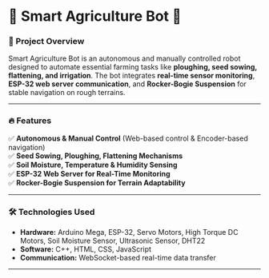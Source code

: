 # 🚜 Smart Agriculture Bot 🤖  

### 📌 Project Overview  
Smart Agriculture Bot is an autonomous and manually controlled robot designed to automate essential farming tasks like **ploughing, seed sowing, flattening, and irrigation**. The bot integrates **real-time sensor monitoring**, **ESP-32 web server communication**, and **Rocker-Bogie Suspension** for stable navigation on rough terrains.  

---

### 🔥 Features  
✅ **Autonomous & Manual Control** (Web-based control & Encoder-based navigation)  
✅ **Seed Sowing, Ploughing, Flattening Mechanisms**  
✅ **Soil Moisture, Temperature & Humidity Sensing**  
✅ **ESP-32 Web Server for Real-Time Monitoring**  
✅ **Rocker-Bogie Suspension for Terrain Adaptability**  

---

### 🛠️ Technologies Used  
- **Hardware:** Arduino Mega, ESP-32, Servo Motors, High Torque DC Motors, Soil Moisture Sensor, Ultrasonic Sensor, DHT22  
- **Software:** C++, HTML, CSS, JavaScript  
- **Communication:** WebSocket-based real-time data transfer  

---


